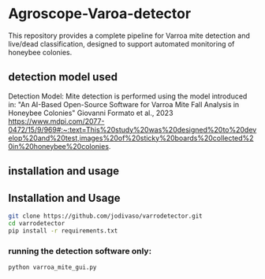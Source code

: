 # Agroscope-Varoa-detector
This repository provides a complete pipeline for Varroa mite detection and live/dead classification, designed to support automated monitoring of honeybee colonies.
## detection model used
Detection Model:
Mite detection is performed using the model introduced in:
"An AI-Based Open-Source Software for Varroa Mite Fall Analysis in Honeybee Colonies"
Giovanni Formato et al., 2023
https://www.mdpi.com/2077-0472/15/9/969#:~:text=This%20study%20was%20designed%20to%20develop%20and%20test,images%20of%20sticky%20boards%20collected%20in%20honeybee%20colonies.

## installation and usage

## Installation and Usage

```bash
git clone https://github.com/jodivaso/varrodetector.git
cd varrodetector
pip install -r requirements.txt
```
### running the detection software only:
```bash
python varroa_mite_gui.py
```



